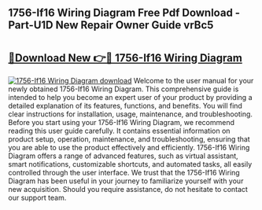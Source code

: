 ## 1756-If16 Wiring Diagram Free Pdf Download - Part-U1D New Repair Owner Guide vrBc5

# <h2><a href="http://dfudzg.blite.top/?on=1756-If16+Wiring+Diagram">🔗Download New 👉🔴 1756-If16 Wiring Diagram</a></h2>

[![1756-If16 Wiring Diagram download](https://i.imgur.com/lujVjoI.png)](http://dfudzg.blite.top/?on=1756-If16+Wiring+Diagram)
Welcome to the user manual for your newly obtained 1756-If16 Wiring Diagram. This comprehensive guide is intended to help you become an expert user of your product by providing a detailed explanation of its features, functions, and benefits. You will find clear instructions for installation, usage, maintenance, and troubleshooting. Before you start using your 1756-If16 Wiring Diagram, we recommend reading this user guide carefully. It contains essential information on product setup, operation, maintenance, and troubleshooting, ensuring that you are able to use the product effectively and efficiently. 1756-If16 Wiring Diagram offers a range of advanced features, such as virtual assistant, smart notifications, customizable shortcuts, and automated tasks, all easily controlled through the user interface. We trust that the 1756-If16 Wiring Diagram has been useful in your journey to familiarize yourself with your new acquisition. Should you require assistance, do not hesitate to contact our support team.
